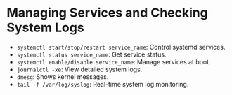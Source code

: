 # Managing Services and Checking System Logs

- `systemctl start/stop/restart service_name`: Control systemd services.
- `systemctl status service_name`: Get service status.
- `systemctl enable/disable service_name`: Manage services at boot.
- `journalctl -xe`: View detailed system logs.
- `dmesg`: Shows kernel messages.
- `tail -f /var/log/syslog`: Real-time system log monitoring.
